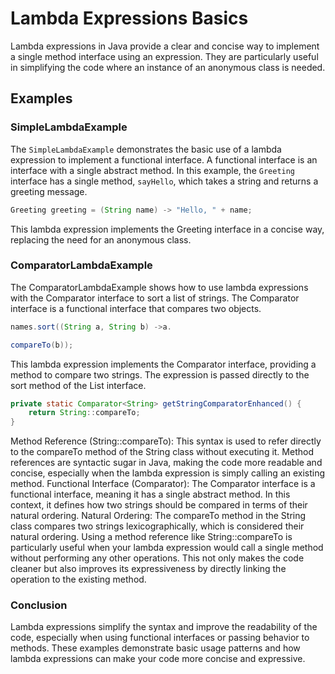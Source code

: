 # Lambda Expressions Basics

Lambda expressions in Java provide a clear and concise way to implement a single method interface using an expression.
They are particularly useful in simplifying the code where an instance of an anonymous class is needed.

## Examples

### SimpleLambdaExample

The `SimpleLambdaExample` demonstrates the basic use of a lambda expression to implement a functional interface. A
functional interface is an interface with a single abstract method. In this example, the `Greeting` interface has a
single method, `sayHello`, which takes a string and returns a greeting message.

```java
Greeting greeting = (String name) -> "Hello, " + name;
```

This lambda expression implements the Greeting interface in a concise way, replacing the need for an anonymous class.

### ComparatorLambdaExample

The ComparatorLambdaExample shows how to use lambda expressions with the Comparator interface to sort a list of strings.
The Comparator interface is a functional interface that compares two objects.

```java
names.sort((String a, String b) ->a.

compareTo(b));
```

This lambda expression implements the Comparator interface, providing a method to compare two strings. The expression is
passed directly to the sort method of the List interface.

```java
private static Comparator<String> getStringComparatorEnhanced() {
    return String::compareTo;
}
```

Method Reference (String::compareTo): This syntax is used to refer directly to the compareTo method of the String class
without executing it. Method references are syntactic sugar in Java, making the code more readable and concise,
especially when the lambda expression is simply calling an existing method.
Functional Interface (Comparator<String>): The Comparator interface is a functional interface, meaning it has a single
abstract method. In this context, it defines how two strings should be compared in terms of their natural ordering.
Natural Ordering: The compareTo method in the String class compares two strings lexicographically, which is considered
their natural ordering.
Using a method reference like String::compareTo is particularly useful when your lambda expression would call a single
method without performing any other operations. This not only makes the code cleaner but also improves its
expressiveness by directly linking the operation to the existing method.

### Conclusion

Lambda expressions simplify the syntax and improve the readability of the code, especially when using functional
interfaces or passing behavior to methods. These examples demonstrate basic usage patterns and how lambda expressions
can make your code more concise and expressive.